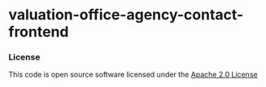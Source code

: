 # valuation-office-agency-contact-frontend


### License

This code is open source software licensed under the [Apache 2.0 License]("http://www.apache.org/licenses/LICENSE-2.0.html")